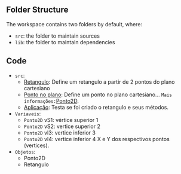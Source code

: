 ## Folder Structure

The workspace contains two folders by default, where:

- `src`: the folder to maintain sources
- `lib`: the folder to maintain dependencies

## Code

- `src`:
    - [Retangulo](src/Retangulo.java): Define um retangulo a partir de 2 pontos do plano cartesiano
    - [Ponto no plano](src/Ponto2D.java): Define um ponto no plano cartesiano... `Mais informações:`[Ponto2D](../Ponto2D/README.md).
    - [Aplicação](src/testaRetangulo.java): Testa se foi criado o retangulo e seus métodos.
- `Variaveis`:
    + `Ponto2D` vS1: vértice superior 1
    + `Ponto2D` vS2: vertice superior 2
    + `Ponto2D` vI3: vertice inferior 3
    + `Ponto2D` vI4: vertice inferior 4
    X e Y dos respectivos pontos (vertices).
- `Objetos`:
    + Ponto2D
    + Retangulo